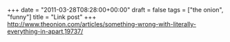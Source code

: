 +++
date = "2011-03-28T08:28:00+00:00"
draft = false
tags = ["the onion", "funny"]
title = "Link post"
+++
http://www.theonion.com/articles/something-wrong-with-literally-everything-in-apart,19737/


